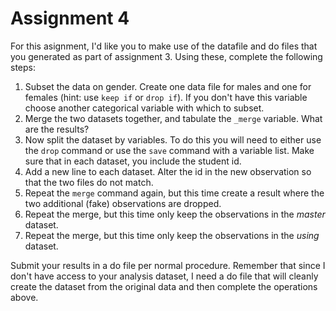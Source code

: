 # Assignment 4

For this asignment, I'd like you to make use of the datafile and do
files that you generated as part of assignment 3. Using these, complete
the following steps:

1.  Subset the data on gender. Create one data file for males and one
    for females (hint: use `keep if` or `drop if`). If you don't have this 
	variable choose another categorical variable with which to subset.
2.  Merge the two datasets together, and tabulate the `_merge` variable.
    What are the results?
3.  Now split the dataset by variables. To do this you will need to
    either use the `drop` command or use the `save` command with a
    variable list. Make sure that in each dataset, you include the
    student id.
4.  Add a new line to each dataset. Alter the id in the new observation
    so that the two files do not match.
5.  Repeat the `merge` command again, but this time create a result
    where the two additional (fake) observations are dropped. 
6.  Repeat the merge, but this time only keep the observations in the
    *master* dataset.
7.  Repeat the merge, but this time only keep the observations in the
    *using* dataset.

Submit your results in a do file per normal procedure. Remember that
since I don't have access to your analysis dataset, I need a do file that
will cleanly create the dataset from the original data and then complete
the operations above.

<br>
